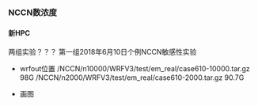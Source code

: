 ### NCCN数浓度
#### 新HPC
两组实验？？？
第一组2018年6月10日个例NCCN敏感性实验
- wrfout位置
/NCCN/n10000/WRFV3/test/em_real/case610-10000.tar.gz   98G
/NCCN/n2000/WRFV3/test/em_real/case610-2000.tar.gz   90.7G

- 画图

